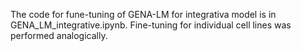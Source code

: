 The code for fune-tuning of GENA-LM for integrativa model is in GENA_LM_integrative.ipynb. Fine-tuning for individual cell lines was performed analogically.
